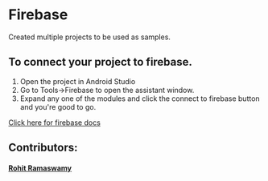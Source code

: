 # Firebase
Created multiple projects to be used as samples.

## To connect your project to firebase.
1. Open the project in Android Studio
2. Go to Tools->Firebase to open the assistant window.
3. Expand any one of the modules and click the connect to firebase button and you're good to go.

[Click here for firebase docs](https://firebase.google.com/docs/android/setup)

## Contributors:
#### [Rohit Ramaswamy](https://github.com/roh-7)
